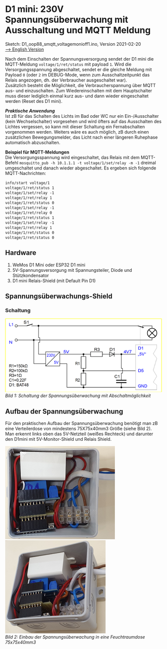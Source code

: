 # D1 mini: 230V Spannungs&uuml;berwachung mit Ausschaltung und MQTT Meldung
Sketch: D1_oop88_smqtt_voltagemonioff1.ino, Version 2021-02-20   
[--> English Version](./README.md "English Version")   

Nach dem Einschalten der Spannungsversorgung sendet der D1 mini die MQTT-Meldung `voltage/1/ret/status` mit payload `1`. Wird die Versorgungsspannung abgeschaltet, sendet er die gleiche Meldung mit Payload `0` (oder `2` im DEBUG-Mode, wenn zum Ausschaltzeitpunkt das Relais angezogen, dh. der Verbraucher ausgeschaltet war).   
Zus&auml;tzlich besteht die M&ouml;glichkeit, die Verbraucherspannung &uuml;ber MQTT aus- und einzuschalten. Zum Wiedereinschalten mit dem Hauptschalter muss dieser lediglich einmal kurz aus- und dann wieder eingeschaltet werden (Reset des D1 mini).

__*Praktische Anwendung*__   
Ist zB f&uuml;r das Schalten des Lichts im Bad oder WC nur ein Ein-/Ausschalter (kein Wechselschalter) vorgesehen und wird &ouml;fters auf das Ausschalten des Lichtes vergessen, so kann mit dieser Schaltung ein Fernabschalten vorgenommen werden. Weiters w&auml;re es auch m&ouml;glich, zB durch einen zus&auml;tzlichen Bewegungsmelder, das Licht nach einer l&auml;ngeren Ruhephase automatisch abzuschalten.   

**Beispiel f&uuml;r MQTT-Meldungen**   
Die Versorgungsspannung wird eingeschaltet, das Relais mit dem MQTT-Befehl `mosquitto_pub -h 10.1.1.1 -t voltage/1/set/relay -m -1` dreimal umgeschaltet und danach wieder abgeschaltet. Es ergeben sich folgende MQTT-Nachrichten:     
```
info/start voltage/1
voltage/1/ret/status 1
voltage/1/set/relay -1
voltage/1/ret/relay 1
voltage/1/ret/status 0
voltage/1/set/relay -1
voltage/1/ret/relay 0
voltage/1/ret/status 1
voltage/1/set/relay -1
voltage/1/ret/relay 1
voltage/1/ret/status 0
voltage/1/ret/status 0
```

## Hardware
1. WeMos D1 Mini oder ESP32 D1 mini   
2. 5V-Spannungsversorgung mit Spannungsteiler, Diode und St&uuml;tzkondensator   
3. D1 mini Relais-Shield (mit Default Pin D1)

## Spannungs&uuml;berwachungs-Shield
### Schaltung
![Spannungs&uuml;berwachung-Schaltung](./images/D1_voltagemonioff1_circuit.png "Spannungs&uuml;berwachung-Schaltung")   
_Bild 1: Schaltung der Spannungs&uuml;berwachung mit Abschaltm&ouml;glichkeit_   

## Aufbau der Spannungs&uuml;berwachung   
F&uuml;r den praktischen Aufbau der Spannungs&uuml;berwachung ben&ouml;tigt man zB eine Verteilerdose von mindestens 75X75x40mm3 Gr&ouml;&szlig;e (siehe Bild 2). Man erkennt links oben das 5V-Netzteil (wei&szlig;es Rechteck) und darunter den D1mini mit 5V-Monitor-Shield und Relais Shield.   

![Spannungs&uuml;berwachung_Dose2](./images/D1_voltagemonioff1_junctionbox2.png "Spannungs&uuml;berwachung in Dose 2") ![Spannungs&uuml;berwachung_Dose1](./images/D1_voltagemonioff1_junctionbox1.png "Spannungs&uuml;berwachung in Dose 1")   
_Bild 2: Einbau der Spannungs&uuml;berwachung in eine Feuchtraumdose 75x75x40mm3_   
